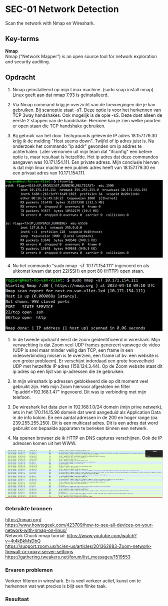 # SEC-01 Network Detection
Scan the network with Nmap en Wireshark.

## Key-terms
**Nmap**  
Nmap (“Network Mapper”) is an open source tool for network exploration and security auditing. 

## Opdracht
1. Nmap geïnstalleerd op mijn Linux machine.  (sudo snap install nmap). Linux geeft aan dat nmap 7.93 is geïnstalleerd.

2. Via Nmap command krijg je overzicht van de toevoegingen die je kan gebruiken. Bij scanoptie staat -sT. Deze optie is voor het herkennen van TCP 3way handshakes. Ook mogelijk is de opie -sS. Deze doet alleen de eerste 2 stappen van de handshake. Hiermee kan je zien welke poorten er open staan die TCP handshake gebruiken. 

3. Bij gebruik van het door Techgrounds geleverde IP adres 18.157.179.30 krijg ik de melding "Host seems down". Twijfel of ip adres juist is. Na onderzoek het commando "ip addr" gevonden om ip addres te achterhalen. Later vernomen uit mijn team dat "ifconfig" een betere optie is, maar resultaat is hetzelfde. Het ip adres dat deze commandos aangaven was 10.171.154.111. Een private adress. Mijn conclusie hiervan is dat mijn linux machine een publiek adres heeft van 18.157.179.30 en een privaat adres van 10.171.154.111.  
  
![](https://github.com/techgrounds/techgrounds-Rogier1978/blob/main/00_includes/04_Security/SEC_01%20ip.jpg)  

4. Nu het commando "sudo nmap -sT 10.171.154.111" ingevoerd en als uitkomst kwam dat port 22(SSH) en port 80 (HTTP) open staan.  
  
![](https://github.com/techgrounds/techgrounds-Rogier1978/blob/main/00_includes/04_Security/SEC_01%20nmap.jpg)  


1. In de tweede opdracht eerst de zoom geïdentificeerd in wireshark. Mijn verwachting is dat Zoom veel UDP frames genereert vanwege de video (UDP is snel maar minder veilig dan TCP, een frame in een videoverbinding missen is te overzien, een frame uit bv. een website is een groter probleem). Er verschijnt inderdaad een grote hoeveelheid UDP met hetzelfde IP adres (159.124.3.44). Op de Zoom website staat dit ip adres op een lijst van ip-adressen die ze gebruiken.  

2. In mijn wireshark ip adressen geblokkeerd die op dit moment veel gebruikt zijn. Heb mijn Zoom hiervoor afgesloten en filter "ip.addr!=192.168.1.47" ingevoerd. Dit was ip verbinding met mijn telefoon.

3. De wireshark liet data zien in 192.168.1.0/24 domein (mijn prive netwerk), iets in het 170.114.15.96 domein dat werd aangeduid als Application Data in de info kolom. En een aantal adressen in de 200 en hoger range (oa 239.255.255.250). Dit is een multicast adres. Dit is een adres dat word gebruikt om bepaalde apparaten te berieken binnen een netwerk.

4. Na openen browser zie ik HTTP en DNS captures verschijnen. Ook de IP adressen komen uit het WWW.  
  
![](https://github.com/techgrounds/techgrounds-Rogier1978/blob/main/00_includes/04_Security/SEC_01%20wireshark.jpg)


### Gebruikte bronnen
https://nmap.org/  
https://www.howtogeek.com/423709/how-to-see-all-devices-on-your-network-with-nmap-on-linux/  
Network Chuck nmap tuorial: https://www.youtube.com/watch?v=4t4kBkMsDbQ  
https://support.zoom.us/hc/en-us/articles/201362683-Zoom-network-firewall-or-proxy-server-settings  
https://gathering.tweakers.net/forum/list_messages/1519553


### Ervaren problemen
Verkeer filteren in wireshark. Er is veel verkeer actief, kunst om te herkennen wat wat precies is blijt een flinke taak.

### Resultaat

